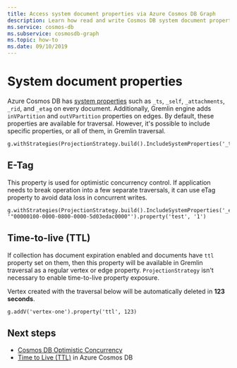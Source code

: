 ```yaml
---
title: Access system document properties via Azure Cosmos DB Graph
description: Learn how read and write Cosmos DB system document properties via Gremlin API
ms.service: cosmos-db
ms.subservice: cosmosdb-graph
ms.topic: how-to
ms.date: 09/10/2019
---
```


# System document properties

Azure Cosmos DB has [system properties](/rest/api/cosmos-db/databases) such as ```_ts```, ```_self```, ```_attachments```, ```_rid```, and ```_etag``` on every document. Additionally, Gremlin engine adds ```inVPartition``` and ```outVPartition``` properties on edges. By default, these properties are available for traversal. However, it's possible to include specific properties, or all of them, in Gremlin traversal.

```
g.withStrategies(ProjectionStrategy.build().IncludeSystemProperties('_ts').create())
```

## E-Tag

This property is used for optimistic concurrency control. If application needs to break operation into a few separate traversals, it can use eTag property to avoid data loss in concurrent writes.

```
g.withStrategies(ProjectionStrategy.build().IncludeSystemProperties('_etag').create()).V('1').has('_etag', '"00000100-0000-0800-0000-5d03edac0000"').property('test', '1')
```

## Time-to-live (TTL)

If collection has document expiration enabled and documents have ```ttl``` property set on them, then this property will be available in Gremlin traversal as a regular vertex or edge property. ```ProjectionStrategy``` isn't necessary to enable time-to-live property exposure.

Vertex created with the traversal below will be automatically deleted in **123 seconds**.

```
g.addV('vertex-one').property('ttl', 123)
```

## Next steps
* [Cosmos DB Optimistic Concurrency](faq.md#how-does-the-sql-api-provide-concurrency)
* [Time to Live (TTL)](time-to-live.md) in Azure Cosmos DB
